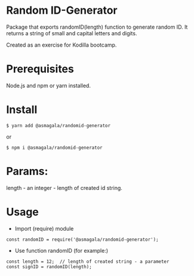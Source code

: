 # Random ID-Generator

Package that exports randomID(length) function to generate random ID. It returns a string of small and capital letters and digits.

Created as an exercise for Kodilla bootcamp.

# Prerequisites

Node.js and npm or yarn installed.

# Install

`$ yarn add @asmagala/randomid-generator`

or 

`$ npm i @asmagala/randomid-generator`

# Params:

length - an integer - length of created id string.

# Usage

 - Import (require) module

```
const randomID = require('@asmagala/randomid-generator');
```

 - Use function randomID 
 (for example:) 

```
const length = 12;  // length of created string - a parameter
const signID = randomID(length); 
```
